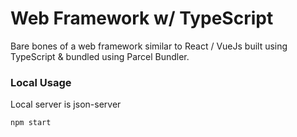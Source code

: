# Web Framework w/ TypeScript

Bare bones of a web framework similar to React / VueJs built using TypeScript & bundled using Parcel Bundler.

### Local Usage

Local server is json-server

```
npm start
```